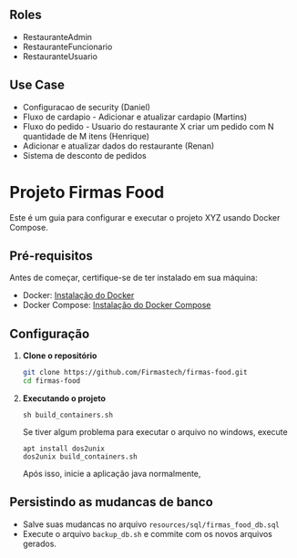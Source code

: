 ## Roles
- RestauranteAdmin
- RestauranteFuncionario
- RestauranteUsuario

## Use Case
- Configuracao de security (Daniel)
- Fluxo de cardapio - Adicionar e atualizar cardapio (Martins)
- Fluxo do pedido - Usuario do restaurante X criar um pedido com N quantidade de M itens (Henrique)
- Adicionar e atualizar dados do restaurante (Renan)
- Sistema de desconto de pedidos


# Projeto Firmas Food

Este é um guia para configurar e executar o projeto XYZ usando Docker Compose.

## Pré-requisitos

Antes de começar, certifique-se de ter instalado em sua máquina:

- Docker: [Instalação do Docker](https://docs.docker.com/get-docker/)
- Docker Compose: [Instalação do Docker Compose](https://docs.docker.com/compose/install/)

## Configuração

1. **Clone o repositório**

   ```bash
   git clone https://github.com/Firmastech/firmas-food.git
   cd firmas-food
   ```
2. **Executando o projeto**
    ```
   sh build_containers.sh
    ```
    Se tiver algum problema para executar o arquivo no windows, execute
    ```
   apt install dos2unix
   dos2unix build_containers.sh
    ```

    Após isso, inicie a aplicação java normalmente,

## Persistindo as mudancas de banco
 - Salve suas mudancas no arquivo `resources/sql/firmas_food_db.sql`
 - Execute o arquivo `backup_db.sh` e commite com os novos arquivos gerados.
